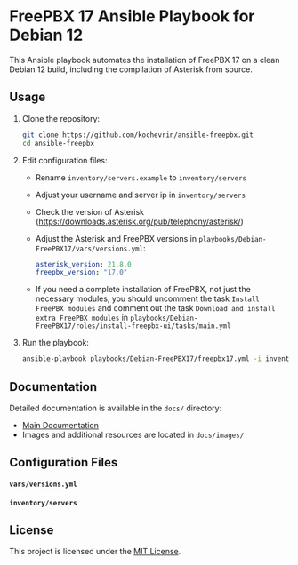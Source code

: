 # FreePBX 17 Ansible Playbook for Debian 12

This Ansible playbook automates the installation of FreePBX 17 on a clean Debian 12 build, including the compilation of Asterisk from source.

## Usage

1. Clone the repository:

    ```bash
    git clone https://github.com/kochevrin/ansible-freepbx.git
    cd ansible-freepbx
    ```

2. Edit configuration files:

    - Rename `inventory/servers.example` to `inventory/servers`
    - Adjust your username and server ip in `inventory/servers`
    - Check the version of Asterisk (https://downloads.asterisk.org/pub/telephony/asterisk/)
    - Adjust the Asterisk and FreePBX versions in `playbooks/Debian-FreePBX17/vars/versions.yml`:

        ```yaml
        asterisk_version: 21.8.0
        freepbx_version: "17.0"
        ```

     - If you need a complete installation of FreePBX, not just the necessary modules, you should uncomment the task `Install FreePBX modules` and comment out the task `Download and install extra FreePBX modules` in `playbooks/Debian-FreePBX17/roles/install-freepbx-ui/tasks/main.yml`

 4. Run the playbook:

    ```bash
    ansible-playbook playbooks/Debian-FreePBX17/freepbx17.yml -i inventory/servers --ask-pass
    ```

## Documentation

Detailed documentation is available in the `docs/` directory:

- [Main Documentation](docs/freepbx.md)
- Images and additional resources are located in `docs/images/`

## Configuration Files

#### `vars/versions.yml`
#### `inventory/servers`

## License

This project is licensed under the [MIT License](LICENSE).
